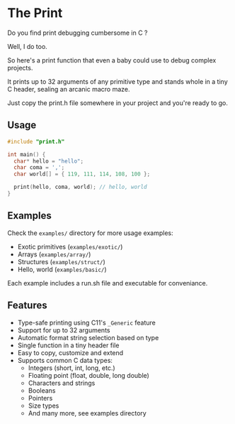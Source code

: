 # The Print

Do you find print debugging cumbersome in C ?

Well, I do too.

So here's a print function that even a baby could use to debug complex projects.

It prints up to 32 arguments of any primitive type and stands whole in a tiny C header, sealing an arcanic macro maze.

Just copy the print.h file somewhere in your project and you're ready to go.

## Usage

```c
#include "print.h"

int main() {
  char* hello = "hello";
  char coma = ',';
  char world[] = { 119, 111, 114, 108, 100 };

  print(hello, coma, world); // hello, world
}
```

## Examples

Check the `examples/` directory for more usage examples:

- Exotic primitives (`examples/exotic/`)
- Arrays (`examples/array/`)
- Structures (`examples/struct/`)
- Hello, world (`examples/basic/`)

Each example includes a run.sh file and executable for conveniance.

## Features

- Type-safe printing using C11's `_Generic` feature
- Support for up to 32 arguments
- Automatic format string selection based on type
- Single function in a tiny header file
- Easy to copy, customize and extend
- Supports common C data types:
  - Integers (short, int, long, etc.)
  - Floating point (float, double, long double)
  - Characters and strings
  - Booleans
  - Pointers
  - Size types
  - And many more, see examples directory
